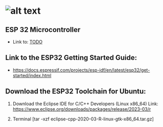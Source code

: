 [logo]: /docs/wsu_horiz1.png "Weber State University"
[pinout]: /docs/C8051F02x-pg91024_1.png "C8051F020 Pinout"

![alt text][logo]
==================

ESP 32 Microcontroller
---------------------------------------

* Link to: [TODO](TODO.md) 

Link to the ESP32 Getting Started Guide:
--------------
* https://docs.espressif.com/projects/esp-idf/en/latest/esp32/get-started/index.html

Download the ESP32 Toolchain for Ubuntu:
--------------

1. Download the Eclipse IDE for C/C++ Developers (Linux x86_64)
Link: https://www.eclipse.org/downloads/packages/release/2023-03/r

2. Terminal [tar -xzf eclipse-cpp-2020-03-R-linux-gtk-x86_64.tar.gz]



